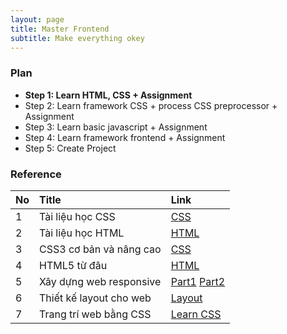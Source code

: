 ```yaml
---
layout: page
title: Master Frontend
subtitle: Make everything okey
---
```


### Plan

- **Step 1: Learn HTML, CSS + Assignment**
- Step 2: Learn framework CSS + process CSS preprocessor + Assignment
- Step 3: Learn basic javascript + Assignment
- Step 4: Learn framework frontend + Assignment
- Step 5: Create Project

### Reference

| No   | Title                   | Link                                               |
| :--- | :---------------------- | :------------------------------------------------- |
| 1    | Tài liệu học CSS        | [CSS](https://www.w3schools.com/css/)              |
| 2    | Tài liệu học HTML       | [HTML](https://www.w3schools.com/html/default.asp) |
| 3    | CSS3 cơ bản và nâng cao | [CSS](https://mshare.io/file/hw3dTq)               |
| 4    | HTML5 từ đâu            | [HTML](https://mshare.io/file/vXwPWNg)             |
|5|Xây dựng web responsive|[Part1](https://mshare.io/file/8qZ69D) [Part2](https://mshare.io/file/7WY27Fx)|
|6|Thiết kế layout cho web| [Layout](https://mshare.io/file/IRL06sVD)|
|7|Trang trí web bằng CSS| [Learn CSS](https://mshare.io/file/248R0Qg)|